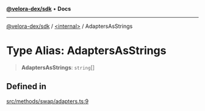 [**@velora-dex/sdk**](../../README.md) • **Docs**

***

[@velora-dex/sdk](../../globals.md) / [\<internal\>](../README.md) / AdaptersAsStrings

# Type Alias: AdaptersAsStrings

> **AdaptersAsStrings**: `string`[]

## Defined in

[src/methods/swap/adapters.ts:9](https://github.com/VeloraDEX/sdk/blob/master/src/methods/swap/adapters.ts#L9)
